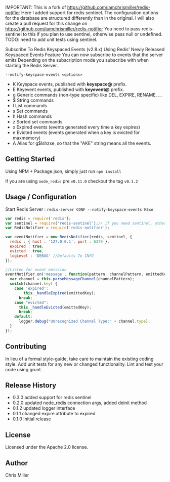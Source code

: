   IMPORTANT:
  This is a fork of https://github.com/iamchrismiller/redis-notifier
  Here I added support for redis sentinel.
  The configuration options for the database are structured differently than in the original.
  I will also create a pull request for this change on https://github.com/iamchrismiller/redis-notifier
  You need to pass redis-sentinel to this if you plan to use sentinel, otherwise pass null or undefined.
  TODO: need to add unit tests using sentinel.
  
  Subscribe To Redis Keyspaced Events (v2.8.x)
  Using Redis' Newly Released Keyspaced Events Feature You can now subscribe to events that the server emits
  Depending on the subscription mode you subscribe with when starting the Redis Server.

 `--notify-keyspace-events <options>`

  - K     Keyspace events, published with __keyspace@<db>__ prefix.
  - E     Keyevent events, published with __keyevent@<db>__ prefix.
  - g     Generic commands (non-type specific) like DEL, EXPIRE, RENAME, ...
  - $     String commands
  - l     List commands
  - s     Set commands
  - h     Hash commands
  - z     Sorted set commands
  - x     Expired events (events generated every time a key expires)
  - e     Evicted events (events generated when a key is evicted for maxmemory)
  - A     Alias for g$lshzxe, so that the "AKE" string means all the events.

## Getting Started

Using NPM + Package.json, simply just run `npm install`

If you are using `node_redis` pre `v0.11.0` checkout the tag `v0.1.2`

## Usage / Configuration

  Start Redis Server : `redis-server CONF --notify-keyspace-events KExe`

  ```javascript
  var redis = require('redis');
  var sentinel = require('redis-sentinel');// if you need sentinel, other wise just pass null
  var RedisNotifier = require('redis-notifier');

  var eventNotifier = new RedisNotifier(redis, sentinel, {
    redis : { host : '127.0.0.1', port : 6379 },
    expired : true,
    evicted : true,
    logLevel : 'DEBUG' //Defaults To INFO
  });

  //Listen for event emission
  eventNotifier.on('message', function(pattern, channelPattern, emittedKey) {
    var channel = this.parseMessageChannel(channelPattern);
    switch(channel.key) {
      case 'expired':
          this._handleExpired(emittedKey);
        break;
      case "evicted":
        this._handleEvicted(emittedKey);
        break;
      default:
        logger.debug("Unrecognized Channel Type:" + channel.type);
    }
  });
  ```

## Contributing
In lieu of a formal style-guide, take care to maintain the existing coding style. Add unit tests for any new or changed functionality. Lint and test your code using grunt.

## Release History

- 0.3.0 added support for redis sentinel
- 0.2.0 updated node_redis connection args, added deinit method
- 0.1.2 updated logger interface
- 0.1.1 changed expire attribute to expired
- 0.1.0 Initial release

## License

Licensed under the Apache 2.0 license.

## Author

Chris Miller
